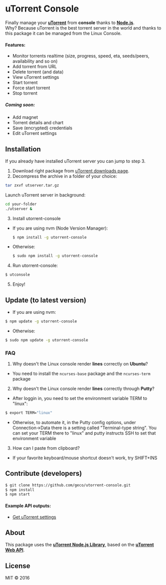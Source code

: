 # uTorrent Console
Finally manage your __<a href="http://www.utorrent.com/" title="uTorrent" target="_blank">uTorrent</a>__ from __console__ thanks to __<a href="https://nodejs.org" title="Node.js" target="_blank">Node.js</a>__.
<br>Why? Because uTorrent is the best torrent server in the world and thanks to this package it can be managed from the Linux Console.


#### Features:
- Monitor torrents realtime (size, progress, speed, eta, seeds/peers, availability and so on)
- Add torrent from URL
- Delete torrent (and data)
- View uTorrent settings
- Start torrent
- Force start torrent
- Stop torrent

##### Coming soon:
- Add magnet
- Torrent details and chart
- Save (encrypted) credentials
- Edit uTorrent settings

## Installation
If you already have installed uTorrent server you can jump to step 3.<br>

1. Download right package from <a href="http://www.utorrent.com/intl/en/downloads/linux" title="uTorrent downloads page" target="_blank">uTorrent downloads page</a>.
2. Decompress the archive in a folder of your choice:
  ```sh
  tar zxvf utserver.tar.gz
  ```
  Launch uTorrent server in background:
  ```sh
  cd your-folder
  ./utserver &
  ```
3. Install utorrent-console
  - If you are using nvm (Node Version Manager):
    ```sh
    $ npm install -g utorrent-console
    ```
  - Otherwise:
    ```sh
    $ sudo npm install -g utorrent-console
    ```
4. Run utorrent-console:
  ```sh
  $ utconsole
  ```
5. Enjoy!

## Update (to latest version)
- If you are using nvm:
```sh
$ npm update -g utorrent-console
```
- Otherwise:
```sh
$ sudo npm update -g utorrent-console
```
### FAQ
1. Why doesn't the Linux console render __lines__ correctly on __Ubuntu__?
  - You need to install the `ncurses-base` package and the `ncurses-term` package
2. Why doesn't the Linux console render __lines__ correctly through __Putty__?
  - After loggin in, you need to set the environment variable TERM to "linux":
  ```sh
  $ export TERM="linux"
  ```
  - Otherwise, to automate it, in the Putty config options, under Connection->Data there is a setting called "Terminal-type string". You can set your TERM there to "linux" and putty instructs SSH to set that environment variable
3. How can I paste from clipboard?
  - If your favorite keyboard/mouse shortcut doesn't work, try SHIFT+INS

## Contribute (developers)
```sh
$ git clone https://github.com/geco/utorrent-console.git
$ npm install
$ npm start
```
#### Example API outputs:
- <a href="https://github.com/geco/utorrent-console/blob/master/outputs/getSettings.json" target="_blank">Get uTorrent settings</a>


## About
This package uses the __<a href="https://github.com/geco/library-utorrent" title="uTorrent library" target="_blank">uTorrent Node.js Library</a>__, based on the __<a href="http://help.utorrent.com/customer/portal/topics/664593/articles" title="uTorrent Web API" target="_blank">uTorrent Web API</a>__.


## License
MIT &copy; 2016
